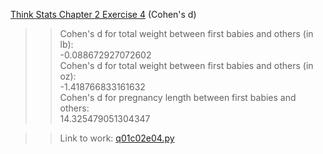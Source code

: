 [Think Stats Chapter 2 Exercise 4](http://greenteapress.com/thinkstats2/html/thinkstats2003.html#toc24) (Cohen's d)

>> Cohen's d for total weight between first babies and others (in lb):  
>> -0.088672927072602  
>> Cohen's d for total weight between first babies and others (in oz):  
>> -1.418766833161632  
>> Cohen's d for pregnancy length between first babies and others:  
>> 14.325479051304347  

>> Link to work: [q01c02e04.py](https://github.com/giancarlo-garbagnati/dsp/blob/master/statistics/q01c02e04.py)

